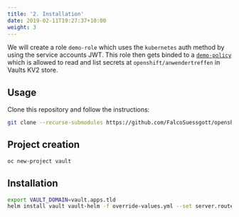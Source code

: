 ```yaml
---
title: '2. Installation'
date: 2019-02-11T19:27:37+10:00
weight: 3
---
```


We will create a role `demo-role` which uses the `kubernetes` auth method by using the service accounts JWT. This role then gets binded to a [`demo-policy`](demo-policy.hcl) which is allowed to read and list secrets at `openshift/anwendertreffen` in Vaults KV2 store.

## Usage
Clone this repository and follow the instructions:
```bash
git clone --recurse-submodules https://github.com/FalcoSuessgott/openshift-vault-demo
```

## Project creation
```bash
oc new-project vault
```

## Installation
```bash
export VAULT_DOMAIN=vault.apps.tld
helm install vault vault-helm -f override-values.yml --set server.route.host=${VAULT_DOMAIN}
```